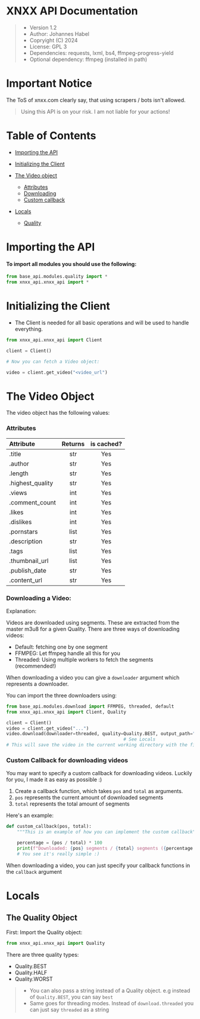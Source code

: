 # XNXX API Documentation

> - Version 1.2
> - Author: Johannes Habel
> - Copryight (C) 2024
> - License: GPL 3
> - Dependencies: requests, lxml, bs4, ffmpeg-progress-yield 
> - Optional dependency: ffmpeg (installed in path)


# Important Notice
The ToS of xnxx.com clearly say, that using scrapers / bots isn't allowed.
> Using this API is on your risk. I am not liable for your actions!

# Table of Contents
- [Importing the API](#importing-the-api)
- [Initializing the Client](#initializing-the-client)
- [The Video object](#the-video-object)
    - [Attributes](#attributes)
    - [Downloading](#downloading-a-video)
    - [Custom callback](#custom-callback-for-downloading--videos)

- [Locals](#locals)
  - [Quality](#the-quality-object)

# Importing the API

#### To import all modules you should use the following:

```python
from base_api.modules.quality import *
from xnxx_api.xnxx_api import *
```

# Initializing the Client

- The Client is needed for all basic operations and will be used to handle everything.

```python
from xnxx_api.xnxx_api import Client

client = Client()

# Now you can fetch a Video object:

video = client.get_video("<video_url")
```


# The Video Object

The video object has the following values:

### Attributes

| Attribute        | Returns |  is cached?   |
|:-----------------|:-------:|:-------------:|
| .title           |   str   |      Yes      |
| .author          |   str   |      Yes      |
| .length          |   str   |      Yes      |
| .highest_quality |   str   |      Yes      |
| .views           |   int   |      Yes      |
| .comment_count   |   int   |      Yes      |
| .likes           |   int   |      Yes      |
| .dislikes        |   int   |      Yes      |
| .pornstars       |  list   |      Yes      |
| .description     |   str   |      Yes      |
| .tags            |  list   |      Yes      |
| .thumbnail_url   |  list   |      Yes      |
| .publish_date    |   str   |      Yes      |
| .content_url     |   str   |      Yes      |

### Downloading a Video:

Explanation: 

Videos are downloaded using segments. These are extracted from the master m3u8 for a given Quality.
There are three ways of downloading videos:

- Default: fetching one by one segment
- FFMPEG: Let ffmpeg handle all this for you
- Threaded: Using multiple workers to fetch the segments (recommended!)

When downloading a video you can give a `downloader` argument which represents a downloader.

You can import the three downloaders using:

```python
from base_api.modules.download import FFMPEG, threaded, default
from xnxx_api.xnxx_api import Client, Quality

client = Client()
video = client.get_video("...")
video.download(downloader=threaded, quality=Quality.BEST, output_path="./IdontKnow.mp4")
                                            # See Locals
# This will save the video in the current working directory with the filename "IdontKnow.mp4"
```

### Custom Callback for downloading  videos

You may want to specify a custom callback for downloading videos. Luckily for you, I made it as easy as
possible :)

1. Create a callback function, which takes `pos` and `total` as arguments.
2. `pos` represents the current amount of downloaded segments
3. `total` represents the total amount of segments

Here's an example:

```python
def custom_callback(pos, total):
    """This is an example of how you can implement the custom callback"""

    percentage = (pos / total) * 100
    print(f"Downloaded: {pos} segments / {total} segments ({percentage:.2f}%)")
    # You see it's really simple :)
```

When downloading a video, you can just specify your callback functions in the `callback` argument


# Locals

## The Quality Object

First: Import the Quality object:

```python
from xnxx_api.xnxx_api import Quality
```

There are three quality types:

- Quality.BEST
- Quality.HALF
- Quality.WORST

> - You can also pass a string instead of a Quality object. e.g instead of `Quality.BEST`, you can say `best`
> - Same goes for threading modes. Instead of `download.threaded` you can just say `threaded` as a string
